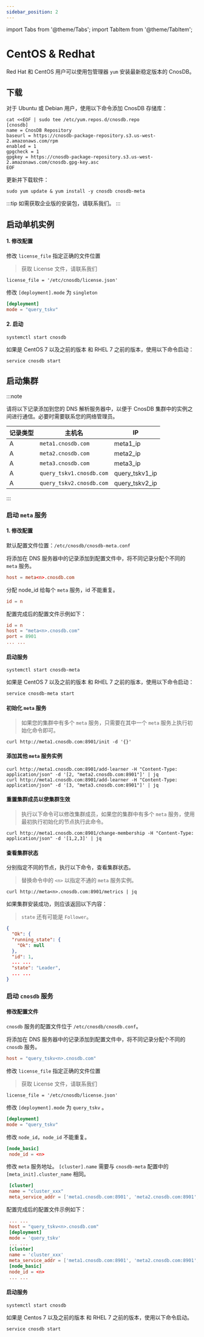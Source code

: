 ```yaml
---
sidebar_position: 2
---
```


import Tabs from '@theme/Tabs';
import TabItem from '@theme/TabItem';

# CentOS & Redhat

Red Hat 和 CentOS 用户可以使用包管理器 `yum` 安装最新稳定版本的 CnosDB。

## 下载

<Tabs groupId="editions">
<TabItem value="Community" label="社区版">

对于 Ubuntu 或 Debian 用户，使用以下命令添加 CnosDB 存储库：

```shell
cat <<EOF | sudo tee /etc/yum.repos.d/cnosdb.repo
[cnosdb]
name = CnosDB Repository
baseurl = https://cnosdb-package-repository.s3.us-west-2.amazonaws.com/rpm
enabled = 1
gpgcheck = 1
gpgkey = https://cnosdb-package-repository.s3.us-west-2.amazonaws.com/cnosdb.gpg-key.asc
EOF
```

更新并下载软件：

```shell
sudo yum update & yum install -y cnosdb cnosdb-meta
```

</TabItem>

<TabItem value="Enterprise" label="企业版">

:::tip
如需获取企业版的安装包，请联系我们。
:::

</TabItem>

</Tabs>

## 启动单机实例

#### 1. 修改配置
<Tabs groupId="editions">
<TabItem value="Community" label="社区版">

</TabItem>

<TabItem value="Enterprise" label="企业版">

修改 `license_file` 指定正确的文件位置
> 获取 License 文件，请联系我们

```shell
license_file = '/etc/cnosdb/license.json'
```

</TabItem>

</Tabs>

修改 `[deployment].mode` 为 `singleton`

```toml
[deployment]
mode = "query_tskv"
```

#### 2. 启动

```shell
systemctl start cnosdb
```

如果是 CentOS 7 以及之前的版本 和 RHEL 7 之前的版本，使用以下命令启动：

```shell
service cnosdb start
```

## 启动集群

:::note

请将以下记录添加到您的 DNS 解析服务器中，以便于 CnosDB 集群中的实例之间进行通信。必要时需要联系您的网络管理员。

| 记录类型      | 主机名 | IP |
| ----------- | ----------- | -----------|
| A           | `meta1.cnosdb.com`       |  meta1_ip          |
| A           | `meta2.cnosdb.com`       |  meta2_ip          |
| A           | `meta3.cnosdb.com`       |  meta3_ip          |
| A           | `query_tskv1.cnosdb.com` |  query_tskv1_ip    |
| A           | `query_tskv2.cnosdb.com` |  query_tskv2_ip    |

:::

### 启动 `meta` 服务

#### 1. 修改配置

默认配置文件位置：`/etc/cnosdb/cnosdb-meta.conf`

将添加在 DNS 服务器中的记录添加到配置文件中，将不同记录分配个不同的 `meta` 服务。

```toml
host = meta<n>.cnosdb.com
```

分配 node_id 给每个 `meta` 服务，id 不能重复。

```toml
id = n
```

配置完成后的配置文件示例如下：

```toml
id = n
host = "meta<n>.cnosdb.com"
port = 8901
... ...
```

#### 启动服务

```shell
systemctl start cnosdb-meta
```

如果是 CentOS 7 以及之前的版本 和 RHEL 7 之前的版本，使用以下命令启动：

```shell
service cnosdb-meta start
```

#### 初始化 `meta` 服务

> 如果您的集群中有多个 `meta` 服务，只需要在其中一个 `meta` 服务上执行初始化命令即可。

```shell
curl http://meta1.cnosdb.com:8901/init -d '{}'
```

#### 添加其他 `meta` 服务实例

```shell
curl http://meta1.cnosdb.com:8901/add-learner -H "Content-Type: application/json" -d '[2, "meta2.cnosdb.com:8901"]' | jq
curl http://meta1.cnosdb.com:8901/add-learner -H "Content-Type: application/json" -d '[3, "meta3.cnosdb.com:8901"]' | jq
```

#### 重置集群成员以使集群生效

> 执行以下命令可以修改集群成员，如果您的集群中有多个 `meta` 服务，使用最初执行初始化的节点执行此命令。

```shell
curl http://meta1.cnosdb.com:8901/change-membership -H "Content-Type: application/json" -d '[1,2,3]' | jq
```

#### 查看集群状态

分别指定不同的节点，执行以下命令，查看集群状态。
> 替换命令中的 `<n>` 以指定不通的 `meta` 服务实例。

```shell
curl http://meta<n>.cnosdb.com:8901/metrics | jq
```

如果集群安装成功，则应该返回以下内容：
> `state` 还有可能是 `Follower`。

```json
{
  "Ok": {
  "running_state": {
    "Ok": null
  },
  "id": 1,
  ... ...
  "state": "Leader",
  ... ...
}
```

### 启动 `cnosdb` 服务

#### 修改配置文件

`cnosdb` 服务的配置文件位于 `/etc/cnosdb/cnosdb.conf`。

将添加在 DNS 服务器中的记录添加到配置文件中，将不同记录分配个不同的 `cnosdb` 服务。

```toml
host = "query_tskv<n>.cnosdb.com"
```

<Tabs groupId="editions">
<TabItem value="Community" label="社区版">

</TabItem>

<TabItem value="Enterprise" label="企业版">

修改 `license_file` 指定正确的文件位置
> 获取 License 文件，请联系我们

```shell
license_file = '/etc/cnosdb/license.json'
```

</TabItem>

</Tabs>

修改 `[deployment].mode` 为 `query_tskv` 。

```toml
[deployment]
mode = "query_tskv"
```

修改 `node_id`，`node_id` 不能重复。

```toml
[node_basic]
 node_id = <n>
```

修改 `meta` 服务地址。
`[cluster].name` 需要与 `cnosdb-meta` 配置中的`[meta_init].cluster_name` 相同。

```toml
 [cluster]
 name = "cluster_xxx"
 meta_service_addr = ['meta1.cnosdb.com:8901', 'meta2.cnosdb.com:8901', 'meta3.cnosdb.com:8901']
```

配置完成后的配置文件示例如下：

```toml
 ... ...
 host = "query_tskv<n>.cnosdb.com"
 [deployment]
 mode = 'query_tskv'
 ... ...
 [cluster]
 name = 'cluster_xxx'
 meta_service_addr = ['meta1.cnosdb.com:8901', 'meta2.cnosdb.com:8901', 'meta3.cnosdb.com:8901']
 [node_basic]
 node_id = <n>
 ... ...
```

#### 启动服务

```shell
systemctl start cnosdb
```

如果是 Centos 7 以及之前的版本 和 RHEL 7 之前的版本，使用以下命令启动。

```shell
service cnosdb start
```
